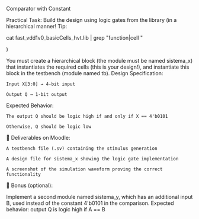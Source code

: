 Comparator with Constant

Practical Task:
Build the design using logic gates from the library (in a hierarchical manner!
Tip:

cat fast_vdd1v0_basicCells_hvt.lib | grep "function\|cell "

)

You must create a hierarchical block (the module must be named sistema_x) that instantiates the required cells (this is your design!), and instantiate this block in the testbench (module named tb).
Design Specification:

    Input X[3:0] → 4-bit input

    Output Q → 1-bit output

Expected Behavior:

    The output Q should be logic high if and only if X == 4'b0101

    Otherwise, Q should be logic low

📌 Deliverables on Moodle:

    A testbench file (.sv) containing the stimulus generation

    A design file for sistema_x showing the logic gate implementation

    A screenshot of the simulation waveform proving the correct functionality

🌟 Bonus (optional):

Implement a second module named sistema_y, which has an additional input B, used instead of the constant 4'b0101 in the comparison.
Expected behavior: output Q is logic high if A == B
